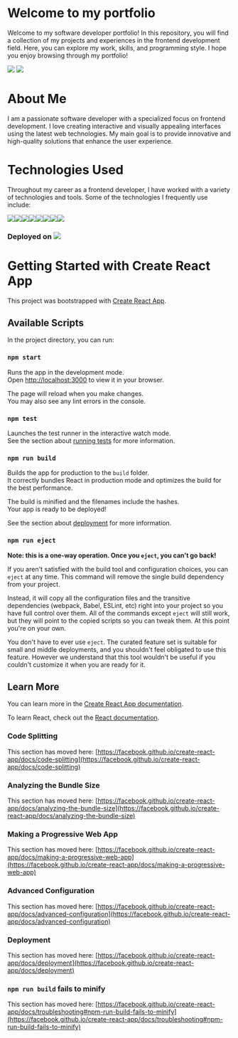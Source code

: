 # Welcome to my portfolio

Welcome to my software developer portfolio! In this repository, you will find a collection of my projects and experiences in the frontend development field. Here, you can explore my work, skills, and programming style. I hope you enjoy browsing through my portfolio!

<img src="https://forthebadge.com/images/badges/built-with-love.svg"/> <img src="https://forthebadge.com/images/badges/powered-by-coffee.svg"/>

# About Me

I am a passionate software developer with a specialized focus on frontend development. I love creating interactive and visually appealing interfaces using the latest web technologies. My main goal is to provide innovative and high-quality solutions that enhance the user experience.

# Technologies Used
Throughout my career as a frontend developer, I have worked with a variety of technologies and tools. Some of the technologies I frequently use include:

<img src="https://img.shields.io/badge/React-20232A?style=for-the-badge&logo=react&logoColor=61DAFB" /><img src="https://img.shields.io/badge/styled--components-DB7093?style=for-the-badge&logo=styled-components&logoColor=white" /><img src="https://img.shields.io/badge/JavaScript-F7DF1E?style=for-the-badge&logo=JavaScript&logoColor=white" /><img src="https://img.shields.io/badge/React_Router-CA4245?style=for-the-badge&logo=react-router&logoColor=white" /><img src="https://img.shields.io/badge/npm-CB3837?style=for-the-badge&logo=npm&logoColor=white" /><img src="https://img.shields.io/badge/prettier-1A2C34?style=for-the-badge&logo=prettier&logoColor=F7BA3E" /><img src="https://img.shields.io/badge/eslint-3A33D1?style=for-the-badge&logo=eslint&logoColor=white" /><img src="https://img.shields.io/badge/Google%20Analytics-E37400?style=for-the-badge&logo=google%20analytics&logoColor=white"/>

### Deployed on <img src="https://img.shields.io/badge/Netlify-00C7B7?style=for-the-badge&logo=netlify&logoColor=white" />

# Getting Started with Create React App

This project was bootstrapped with [Create React App](https://github.com/facebook/create-react-app).

## Available Scripts

In the project directory, you can run:

### `npm start`

Runs the app in the development mode.\
Open [http://localhost:3000](http://localhost:3000) to view it in your browser.

The page will reload when you make changes.\
You may also see any lint errors in the console.

### `npm test`

Launches the test runner in the interactive watch mode.\
See the section about [running tests](https://facebook.github.io/create-react-app/docs/running-tests) for more information.

### `npm run build`

Builds the app for production to the `build` folder.\
It correctly bundles React in production mode and optimizes the build for the best performance.

The build is minified and the filenames include the hashes.\
Your app is ready to be deployed!

See the section about [deployment](https://facebook.github.io/create-react-app/docs/deployment) for more information.

### `npm run eject`

**Note: this is a one-way operation. Once you `eject`, you can't go back!**

If you aren't satisfied with the build tool and configuration choices, you can `eject` at any time. This command will remove the single build dependency from your project.

Instead, it will copy all the configuration files and the transitive dependencies (webpack, Babel, ESLint, etc) right into your project so you have full control over them. All of the commands except `eject` will still work, but they will point to the copied scripts so you can tweak them. At this point you're on your own.

You don't have to ever use `eject`. The curated feature set is suitable for small and middle deployments, and you shouldn't feel obligated to use this feature. However we understand that this tool wouldn't be useful if you couldn't customize it when you are ready for it.

## Learn More

You can learn more in the [Create React App documentation](https://facebook.github.io/create-react-app/docs/getting-started).

To learn React, check out the [React documentation](https://reactjs.org/).

### Code Splitting

This section has moved here: [https://facebook.github.io/create-react-app/docs/code-splitting](https://facebook.github.io/create-react-app/docs/code-splitting)

### Analyzing the Bundle Size

This section has moved here: [https://facebook.github.io/create-react-app/docs/analyzing-the-bundle-size](https://facebook.github.io/create-react-app/docs/analyzing-the-bundle-size)

### Making a Progressive Web App

This section has moved here: [https://facebook.github.io/create-react-app/docs/making-a-progressive-web-app](https://facebook.github.io/create-react-app/docs/making-a-progressive-web-app)

### Advanced Configuration

This section has moved here: [https://facebook.github.io/create-react-app/docs/advanced-configuration](https://facebook.github.io/create-react-app/docs/advanced-configuration)

### Deployment

This section has moved here: [https://facebook.github.io/create-react-app/docs/deployment](https://facebook.github.io/create-react-app/docs/deployment)

### `npm run build` fails to minify

This section has moved here: [https://facebook.github.io/create-react-app/docs/troubleshooting#npm-run-build-fails-to-minify](https://facebook.github.io/create-react-app/docs/troubleshooting#npm-run-build-fails-to-minify)
